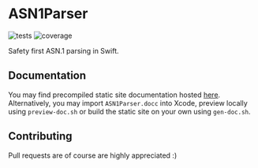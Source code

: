 # ASN1Parser

![tests](https://github.com/DominikHorn/ASN1Parser/actions/workflows/test.yml/badge.svg)
![coverage](https://img.shields.io/endpoint?url=https://gist.githubusercontent.com/DominikHorn/abb8b96dc5a9b8354fb3d70216aedc7d/raw/coverage-badge.json)


Safety first ASN.1 parsing in Swift. 

## Documentation
You may find precompiled static site documentation hosted [here](https://dominikhorn.github.io/ASN1Parser/documentation/asn1parser/).
Alternatively, you may import `ASN1Parser.docc` into Xcode, preview locally using `preview-doc.sh` or build the static
site on your own using `gen-doc.sh`.  

## Contributing 

Pull requests are of course are highly appreciated :)
